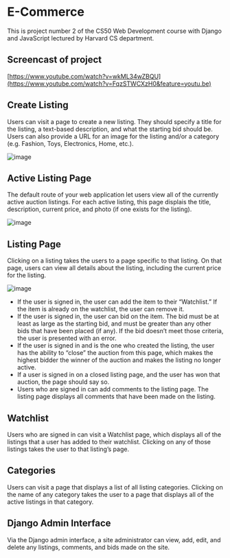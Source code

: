 # E-Commerce
This is project number 2 of the CS50 Web Development course with Django and JavaScript lectured by Harvard CS department.

## Screencast of project
[https://www.youtube.com/watch?v=wkML34wZBQU](https://www.youtube.com/watch?v=FqzSTWCXzH0&feature=youtu.be)

## Create Listing
Users can visit a page to create a new listing. They should specify a title for the listing, a text-based description, and what the starting bid should be. Users can also provide a URL for an image for the listing and/or a category (e.g. Fashion, Toys, Electronics, Home, etc.).

![image](https://github.com/Fernando-Urbano/cs50w-p2-commerce/assets/99626376/f17c6763-2359-4673-8801-56d6e89b1c90)

## Active Listing Page
The default route of your web application let users view all of the currently active auction listings. For each active listing, this page displais the title, description, current price, and photo (if one exists for the listing).

![image](https://github.com/Fernando-Urbano/cs50w-p2-commerce/assets/99626376/9ae43152-ae04-4b3b-82de-36b70ee0f4f9)

## Listing Page
Clicking on a listing takes the users to a page specific to that listing. On that page, users can view all details about the listing, including the current price for the listing.

![image](https://github.com/Fernando-Urbano/cs50w-p2-commerce/assets/99626376/9e1c2f6b-d4de-49b0-a9ac-f5948fb44ade)

- If the user is signed in, the user can add the item to their “Watchlist.” If the item is already on the watchlist, the user can remove it.
- If the user is signed in, the user can bid on the item. The bid must be at least as large as the starting bid, and must be greater than any other bids that have been placed (if any). If the bid doesn’t meet those criteria, the user is presented with an error.
- If the user is signed in and is the one who created the listing, the user has the ability to “close” the auction from this page, which makes the highest bidder the winner of the auction and makes the listing no longer active.
- If a user is signed in on a closed listing page, and the user has won that auction, the page should say so.
- Users who are signed in can add comments to the listing page. The listing page displays all comments that have been made on the listing.

## Watchlist
Users who are signed in can visit a Watchlist page, which displays all of the listings that a user has added to their watchlist. Clicking on any of those listings takes the user to that listing’s page.

## Categories
Users can visit a page that displays a list of all listing categories. Clicking on the name of any category takes the user to a page that displays all of the active listings in that category.

## Django Admin Interface
Via the Django admin interface, a site administrator can view, add, edit, and delete any listings, comments, and bids made on the site.

